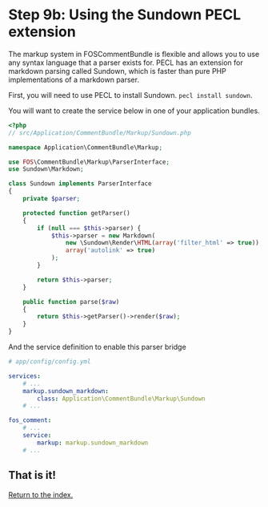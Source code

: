 Step 9b: Using the Sundown PECL extension
=========================================

The markup system in FOSCommentBundle is flexible and allows you to use any
syntax language that a parser exists for. PECL has an extension for markdown
parsing called Sundown, which is faster than pure PHP implementations of a
markdown parser.

First, you will need to use PECL to install Sundown. `pecl install sundown`.

You will want to create the service below in one of your application bundles.

``` php
<?php
// src/Application/CommentBundle/Markup/Sundown.php

namespace Application\CommentBundle\Markup;

use FOS\CommentBundle\Markup\ParserInterface;
use Sundown\Markdown;

class Sundown implements ParserInterface
{
    private $parser;

    protected function getParser()
    {
        if (null === $this->parser) {
            $this->parser = new Markdown(
                new \Sundown\Render\HTML(array('filter_html' => true)),
                array('autolink' => true)
            );
        }

        return $this->parser;
    }

    public function parse($raw)
    {
        return $this->getParser()->render($raw);
    }
}
```

And the service definition to enable this parser bridge

``` yaml
# app/config/config.yml

services:
    # ...
    markup.sundown_markdown:
        class: Application\CommentBundle\Markup\Sundown
    # ...

fos_comment:
    # ...
    service:
        markup: markup.sundown_markdown
    # ...
```

## That is it!
[Return to the index.](index.md)
